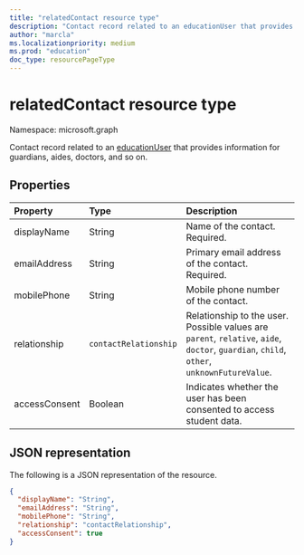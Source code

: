```yaml
---
title: "relatedContact resource type"
description: "Contact record related to an educationUser that provides information for guardians, aides, doctors, and so on."
author: "marcla"
ms.localizationpriority: medium
ms.prod: "education"
doc_type: resourcePageType
---
```


# relatedContact resource type

Namespace: microsoft.graph

Contact record related to an [educationUser](../resources/educationuser.md) that provides information for guardians, aides, doctors, and so on.

## Properties

| Property      | Type                  | Description                                                                                                                               |
| :------------ | :-------------------- | :---------------------------------------------------------------------------------------------------------------------------------------- |
| displayName   | String                | Name of the contact. Required.                                                                                                            |
| emailAddress  | String                | Primary email address of the contact. Required.                                                                                           |
| mobilePhone   | String                | Mobile phone number of the contact.                                                                                                       |
| relationship  | `contactRelationship` | Relationship to the user. Possible values are `parent`, `relative`, `aide`, `doctor`, `guardian`, `child`, `other`, `unknownFutureValue`. |
| accessConsent | Boolean               | Indicates whether the user has been consented to access student data.                                                                     |

## JSON representation

The following is a JSON representation of the resource.

<!-- {
  "blockType": "resource",
  "optionalProperties": [

  ],
  "@odata.type": "microsoft.graph.relatedContact"
}-->

```json
{
  "displayName": "String",
  "emailAddress": "String",
  "mobilePhone": "String",
  "relationship": "contactRelationship",
  "accessConsent": true
}
```

<!-- uuid: 720F9AB6-6E7A-4A66-8B0A-37A556FF99C5
2015-10-25 14:57:30 UTC -->
<!--
{
  "type": "#page.annotation",
  "description": "relatedContact resource",
  "keywords": "",
  "section": "documentation",
  "tocPath": "",
  "suppressions": [
  ]
}
-->